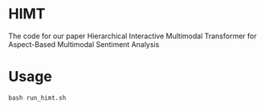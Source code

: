 # HIMT
The code for our paper Hierarchical Interactive Multimodal Transformer for Aspect-Based Multimodal Sentiment Analysis


# Usage
```
bash run_himt.sh
```
